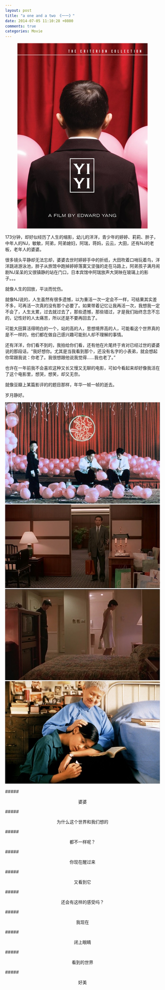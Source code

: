 ```yaml
---
layout: post
title: "a one and a two 《一一》"
date: 2014-07-05 11:10:28 +0800
comments: true
categories: Movie
---
```

<center><img src="https://raw.githubusercontent.com/sumnous/sumnous.github.io/source/images/p2119675128.jpg"></center>

173分钟，却好似经历了人生的缩影，幼儿的洋洋，青少年的婷婷、莉莉、胖子，中年人的NJ，敏敏，阿弟，阿弟媳妇，阿瑞，蒋妈，云云，大田，还有NJ的老板，老年人的婆婆。

很多镜头平静却无法忘却，婆婆去世时婷婷手中的折纸，大田吹着口哨玩着鸟，洋洋跳进游泳池，胖子从旅馆中跑掉婷婷落寞又坚强的走在马路上，阿弟孩子满月闹剧NJ呆呆的又很镇静的站在门口，日本宾馆中阿瑞放声大哭映在玻璃上的影子。。。

就像人生的回放，平淡而忧伤。

就像NJ说的，人生虽然有很多遗憾，以为重活一次一定会不一样，可结果其实差不多，可再活一次真的没有那个必要了。如果带着记忆让我再活一次，我想我一定不会了，人生太累，过去就过去了，那些遗憾，那些错过，才是我们始终念念不忘的，记性好的人太痛苦，所以还是不要再回去了。

可能大田算活得明白的一个，站的高的人，思想境界高的人，可能看这个世界真的是不一样的，他们都在做自己感兴趣可能别人却不理解的事情。

还有洋洋，你们看不到的，我拍给你们看，还有他在片尾终于肯对已经过世的婆婆说的那段话，“我好想你。尤其是当我看到那个，还没有名字的小表弟，就会想起你常跟我说：你老了。我很想跟他说我觉得……我也老了。” 

也许在一年前我不会喜欢这种又长又慢又无聊的电影，可如今看起来却好像我活在了这个电影里，想哭，想笑，却又无奈。

就像豆瓣上某篇影评的的题目那样，年华一帧一帧的逝去。

岁月静好。

<!--more-->

<center><img src="https://raw.githubusercontent.com/sumnous/sumnous.github.io/source/images/p835646285.jpg"></center>

<center><img src="https://raw.githubusercontent.com/sumnous/sumnous.github.io/source/images/p2026807998.jpg"></center>

<center><img src="https://raw.githubusercontent.com/sumnous/sumnous.github.io/source/images/p1820240442.jpg"></center>

<center><img src="https://raw.githubusercontent.com/sumnous/sumnous.github.io/source/images/p455438296.jpg"></center>

#####<center>婆婆</center>

#####<center>为什么这个世界和我们想的</center>

#####<center>都不一样呢？</center>

#####<center>你现在醒过来</center>

#####<center>又看到它</center>

#####<center>还会有这样的感受吗？</center>

#####<center>我现在</center>

#####<center>闭上眼睛</center>

#####<center>看到的世界</center>
	
#####<center>好美</center>

